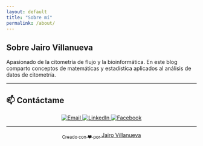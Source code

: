 ```yaml
---
layout: default
title: "Sobre mí"
permalink: /about/
---
```


## Sobre Jairo Villanueva

Apasionado de la citometría de flujo y la bioinformática. En este blog comparto conceptos de matemáticas y estadística aplicados al análisis de datos de citometría.  

---

## 📫 Contáctame
<p align="center">
  <a href="mailto:jvillanuevatoledo@gmail.com" target="_blank">
    <img src="https://img.shields.io/badge/Email-D14836?style=for-the-badge&logo=gmail&logoColor=white" alt="Email"/>
  </a>
  <a href="www.linkedin.com/in/jairo-r-v-8a1192204" target="_blank">
    <img src="https://img.shields.io/badge/LinkedIn-0A66C2?style=for-the-badge&logo=linkedin&logoColor=white" alt="LinkedIn"/>
  </a>
  <a href="www.facebook.com/citometriadeflujo" target="_blank">
    <img src="https://img.shields.io/badge/Facebook-1877F2?style=for-the-badge&logo=facebook&logoColor=white" alt="Facebook"/>
</p>
    
---

<p align="center">
  <sub>Creado con ❤️ por <a href="https://github.com/jvillanuevatoledo">Jairo Villanueva</a></sub>
</p>
